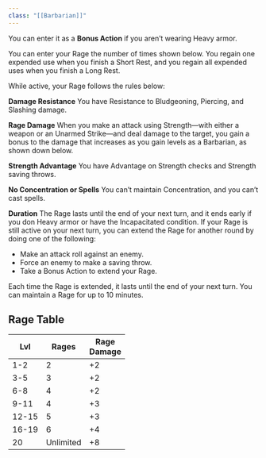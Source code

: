 ```yaml
---
class: "[[Barbarian]]"
---
```

You can enter it as a **Bonus Action** if you aren’t wearing Heavy armor.

You can enter your Rage the number of times shown below. You regain one expended use when you finish a Short Rest, and you regain all expended uses when you finish a Long Rest.

While active, your Rage follows the rules below:

**Damage Resistance**
You have Resistance to Bludgeoning, Piercing, and Slashing damage.

**Rage Damage**
When you make an attack using Strength—with either a weapon or an Unarmed Strike—and deal damage to the target, you gain a bonus to the damage that increases as you gain levels as a Barbarian, as shown down below.

**Strength Advantage**
You have Advantage on Strength checks and Strength saving throws.

**No Concentration or Spells**
You can’t maintain Concentration, and you can’t cast spells.

**Duration**
The Rage lasts until the end of your next turn, and it ends early if you don Heavy armor or have the Incapacitated condition. If your Rage is still active on your next turn, you can extend the Rage for another round by doing one of the following:

- Make an attack roll against an enemy.
- Force an enemy to make a saving throw.
- Take a Bonus Action to extend your Rage.

Each time the Rage is extended, it lasts until the end of your next turn. You can maintain a Rage for up to 10 minutes.
## Rage Table

| **Lvl** | **Rages** | **Rage  <br>Damage** |
| ------- | --------- | -------------------- |
| 1-2     | 2         | +2                   |
| 3-5     | 3         | +2                   |
| 6-8     | 4         | +2                   |
| 9-11    | 4         | +3                   |
| 12-15   | 5         | +3                   |
| 16-19   | 6         | +4                   |
| 20      | Unlimited | +8                   |
